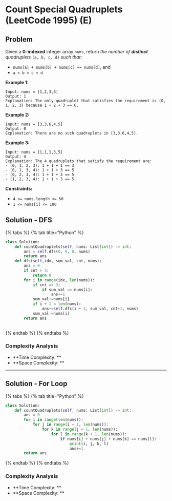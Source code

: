 # Count Special Quadruplets (LeetCode 1995) (E)

## Problem

Given a **0-indexed** integer array `nums`, return _the number of **distinct** quadruplets_ `(a, b, c, d)` _such that:_

* `nums[a] + nums[b] + nums[c] == nums[d]`, and
* `a < b < c < d`

**Example 1:**

```
Input: nums = [1,2,3,6]
Output: 1
Explanation: The only quadruplet that satisfies the requirement is (0, 1, 2, 3) because 1 + 2 + 3 == 6.
```

**Example 2:**

```
Input: nums = [3,3,6,4,5]
Output: 0
Explanation: There are no such quadruplets in [3,3,6,4,5].
```

**Example 3:**

```
Input: nums = [1,1,1,3,5]
Output: 4
Explanation: The 4 quadruplets that satisfy the requirement are:
- (0, 1, 2, 3): 1 + 1 + 1 == 3
- (0, 1, 3, 4): 1 + 1 + 3 == 5
- (0, 2, 3, 4): 1 + 1 + 3 == 5
- (1, 2, 3, 4): 1 + 1 + 3 == 5
```

**Constraints:**

* `4 <= nums.length <= 50`
* `1 <= nums[i] <= 100`

## Solution - DFS

{% tabs %}
{% tab title="Python" %}
```python
class Solution:
    def countQuadruplets(self, nums: List[int]) -> int:
        ans = self.dfs(0, 0, 0, nums)
        return ans
    def dfs(self,idx, sum_val, cnt, nums):
        ans = 0
        if cnt > 3:
            return 0
        for i in range(idx, len(nums)):
            if cnt == 3:
                if sum_val == nums[i]:
                    ans+=1 
            sum_val+=nums[i]
            if i + 1 < len(nums):
                ans+=self.dfs(i + 1, sum_val, cnt+1, nums)
            sum_val-=nums[i]
        return ans
        
```
{% endtab %}
{% endtabs %}

### Complexity Analysis

* **Time Complexity: **
* **Space Complexity: **

****

## Solution - For Loop&#x20;

{% tabs %}
{% tab title="Python" %}
```python
class Solution:
    def countQuadruplets(self, nums: List[int]) -> int:
        ans = 0
        for i in range(len(nums)):
            for j in range(i + 1, len(nums)):
                for k in range(j + 1, len(nums)):
                    for l in range(k + 1, len(nums)):
                        if nums[i] + nums[j] + nums[k] == nums[l]:
                            print(i, j, k, l)
                            ans+=1
        return ans
```
{% endtab %}
{% endtabs %}

### Complexity Analysis

* **Time Complexity: **
* **Space Complexity: **
